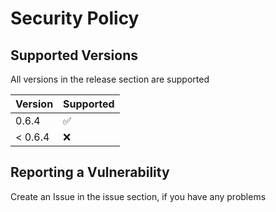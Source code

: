 # Security Policy

## Supported Versions

All versions in the release section are supported

| Version | Supported          |
| ------- | ------------------ |
| 0.6.4   | :white_check_mark: |
| < 0.6.4 | :x:                |

## Reporting a Vulnerability

Create an Issue in the issue section, if you have any problems
